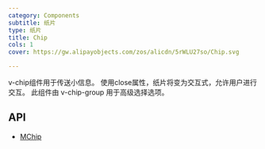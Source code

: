 ```yaml
---
category: Components
subtitle: 纸片
type: 纸片
title: Chip
cols: 1
cover: https://gw.alipayobjects.com/zos/alicdn/5rWLU27so/Chip.svg

---
```


v-chip组件用于传送小信息。 使用close属性，纸片将变为交互式，允许用户进行交互。 此组件由 v-chip-group 用于高级选择选项。

## API

- [MChip](/docs/api/MChip)